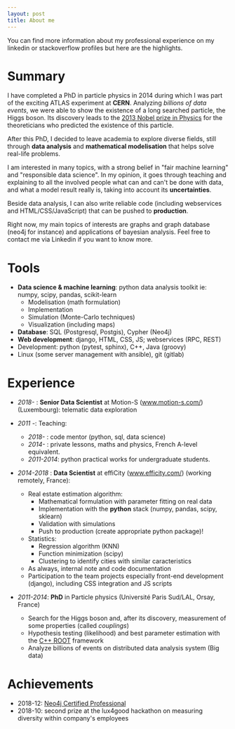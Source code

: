 ```yaml
---
layout: post
title: About me
---
```



You can find more information about my professional experience on my linkedin or stackoverflow profiles but here are the highlights.


# Summary

I have completed a PhD in particle physics in 2014 during which I was part of the exciting ATLAS experiment at **CERN**. Analyzing *billions of data events*, we were able to show the existence of a long searched particle, the Higgs boson. Its discovery leads to the [2013 Nobel prize in Physics](https://www.nobelprize.org/prizes/physics/2013/summary/) for the theoreticians who predicted the existence of this particle.

After this PhD, I decided to leave academia to explore diverse fields, still through **data analysis** and **mathematical modelisation** that helps solve real-life problems.

I am interested in many topics, with a strong belief in "fair machine learning" and "responsible data science". In my opinion, it goes through teaching and explaining to all the involved people what can and can't be done with data, and what a model result really is, taking into account its **uncertainties**. 

Beside data analysis, I can also write reliable code (including webservices and HTML/CSS/JavaScript) that can be pushed to **production**.

Right now, my main topics of interests are graphs and graph database (neo4j for instance) and applications of bayesian analysis. Feel free to contact me via Linkedin if you want to know more.

<!--
<div class="info">
Want to hire me for 1-1 short sessions or freelance jobs? 
<a href="https://www.codementor.io/estellescifo?utm_source=github&utm_medium=button&utm_term=estellescifo&utm_campaign=github"><img src="https://cdn.codementor.io/badges/i_am_a_codementor_dark.svg" alt="I am a codementor" style="max-width:100%"/></a>
</div>
-->


# Tools

- **Data science & machine learning**: python data analysis toolkit ie: numpy, scipy, pandas, scikit-learn
    - Modelisation (math formulation)
    - Implementation
    - Simulation (Monte-Carlo techniques)
    - Visualization (including maps)
- **Database**: SQL (Postgresql, Postgis), Cypher (Neo4j)
- **Web development**: django, HTML, CSS, JS; webservices (RPC, REST)
- Development: python (pytest, sphinx), C++, Java (groovy)
- Linux (some server management with ansible), git (gitlab)



# Experience

- _2018-_ : **Senior Data Scientist** at Motion-S (www.motion-s.com/) (Luxembourg): telematic data exploration

- _2011 -_: Teaching:
    - _2018-_ : code mentor (python, sql, data science)
    - _2014-_ : private lessons, maths and physics, French A-level equivalent.
    - _2011-2014_: python practical works for undergraduate students.

- _2014-2018_ : **Data Scientist** at effiCity (www.efficity.com/) (working remotely, France):
    - Real estate estimation algorithm:
	    - Mathematical formulation with parameter fitting on real data
	    - Implementation with the  **python** stack (numpy, pandas, scipy, sklearn)
	    - Validation with simulations
	    - Push to production (create appropriate python package)!
    - Statistics:
	    - Regression algorithm (KNN)
	    - Function minimization (scipy)
	    - Clustering to identify cities with similar caracteristics
    - As always, internal note and code documentation
    - Participation to the team projects especially front-end development (django), including CSS integration and JS scripts

- _2011-2014_: **PhD** in Particle physics (Université Paris Sud/LAL, Orsay, France)
    - Search for the Higgs boson and, after its discovery, measurement of some properties (called _couplings_)
	- Hypothesis testing (likelihood) and best parameter estimation with the [C++ ROOT](//root.cern.ch) framework
	- Analyze billions of events on distributed data analysis system (Big data)


# Achievements

- 2018-12: [Neo4j Certified Professional](https://graphacademy.neo4j.com/certificates/43898ee59d183928339d23f5e21d52276054b3b133d48a03e71bebab024ad242.pdf)
- 2018-10: second prize at the lux4good hackathon on measuring diversity within company's employees
